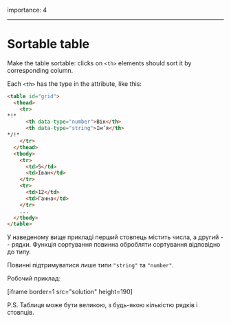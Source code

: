 importance: 4

---

# Sortable table

Make the table sortable: clicks on `<th>` elements should sort it by corresponding column.

Each `<th>` has the type in the attribute, like this:

```html
<table id="grid">
  <thead>
    <tr>
*!*
      <th data-type="number">Вік</th>
      <th data-type="string">Ім’я</th>
*/!*
    </tr>
  </thead>
  <tbody>
    <tr>
      <td>5</td>
      <td>Іван</td>
    </tr>
    <tr>
      <td>12</td>
      <td>Ганна</td>
    </tr>
    ...
  </tbody>
</table>
```

У наведеному вище прикладі перший стовпець містить числа, а другий -- рядки. Функція сортування повинна обробляти сортування відповідно до типу.

Повинні підтримуватися лише типи `"string"` та `"number"`.

Робочий приклад:

[iframe border=1 src="solution" height=190]

P.S. Таблиця може бути великою, з будь-якою кількістю рядків і стовпців.

